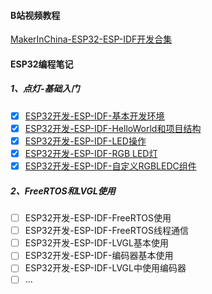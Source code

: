 

#### B站视频教程 

[MakerInChina-ESP32-ESP-IDF开发合集](https://www.bilibili.com/medialist/play/303686218?from=space&business=space_collection&business_id=100101&desc=0)

#### ESP32编程笔记

##### 1、点灯-基础入门

- [x] [ESP32开发-ESP-IDF-基本开发环境](https://makerinchina.cn/esp32%e5%bc%80%e5%8f%91%e7%8e%af%e5%a2%83%e6%90%ad%e5%bb%ba-esp-idfvscode%e6%8f%92%e4%bb%b6/) 
- [x] [ESP32开发-ESP-IDF-HelloWorld和项目结构](https://makerinchina.cn/esp32%e5%bc%80%e5%8f%91-esp-idfvscode-helloworld%e5%92%8c%e9%a1%b9%e7%9b%ae%e7%bb%93%e6%9e%84/)
- [x] [ESP32开发-ESP-IDF-LED操作](https://makerinchina.cn/esp32%e5%bc%80%e5%8f%91-esp-idfvscode-led%e7%a4%ba%e4%be%8b/)
- [x] [ESP32开发-ESP-IDF-RGB LED灯](https://makerinchina.cn/esp32%e5%bc%80%e5%8f%91-esp-idfvscode-rgb-led/)
- [x] [ESP32开发-ESP-IDF-自定义RGBLEDC组件](https://makerinchina.cn/esp32%e5%bc%80%e5%8f%91-esp-idfvscode%e8%87%aa%e5%ae%9a%e4%b9%89%e7%bb%84%e4%bb%b6rgb-led/)

##### 2、FreeRTOS和LVGL使用

- [ ] ESP32开发-ESP-IDF-FreeRTOS使用
- [ ] ESP32开发-ESP-IDF-FreeRTOS线程通信
- [ ] ESP32开发-ESP-IDF-LVGL基本使用
- [ ] ESP32开发-ESP-IDF-编码器基本使用
- [ ] ESP32开发-ESP-IDF-LVGL中使用编码器
- [ ] ...